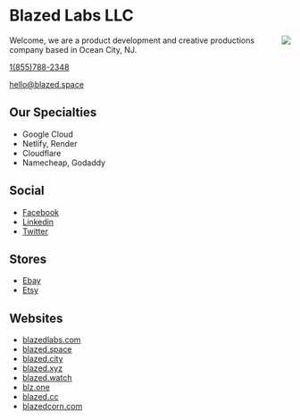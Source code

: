 # Blazed Labs LLC

<a href="https://blazedlabs.com/"><img align="right" src="https://blazed.sirv.com/logo/BLZ-blue.png?w=120&h=120"></a>

Welcome, we are a product development and creative productions company based in Ocean City, NJ.

[1(855)788-2348](tel:+18557882348)

[hello@blazed.space](mailto:hello@blazed.space)

## Our Specialties

 - Google Cloud
 - Netlify, Render
 - Cloudflare
 - Namecheap, Godaddy

## Social
  - [Facebook](https://www.facebook.com/blazedlabs)
  - [Linkedin](https://www.linkedin.com/company/blazed-labs/)
  - [Twitter](https://twitter.com/BlazedLabs)

## Stores
  - [Ebay](https://www.ebay.com/usr/blazed.labs)
  - [Etsy](https://www.etsy.com/shop/blazedlabs)

## Websites
 - [blazedlabs.com](https://blazedlabs.com)
 - [blazed.space](https://blazed.space)
 - [blazed.city](https://blazed.city/)
 - [blazed.xyz](https://blazed.xyz)
 - [blazed.watch](https://blazed.watch/)
 - [blz.one](https://blz.one/)
 - [blazed.cc](https://blazed.cc/)
 - [blazedcorn.com](https://blazedcorn.com/)
